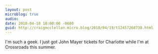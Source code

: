 ```yaml
---
layout: post
microblog: true
audio: 
date: 2010-04-18 18:00:00 -0600
guid: http://craigmcclellan.micro.blog/2010/04/19/t12457268730.html
---
```

I'm such a geek.  I just got John Mayer tickets for Charlotte while I'm at Crossroads this summer.
